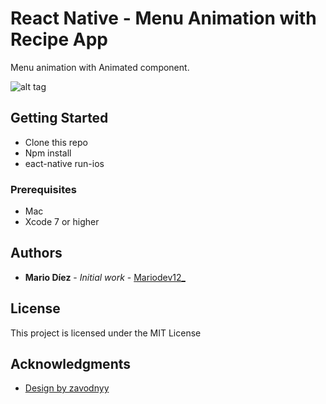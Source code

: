 # React Native - Menu Animation with Recipe App

Menu animation with Animated component.

![alt tag](https://media.giphy.com/media/SPZffgpj2M0z6/giphy.gif)

## Getting Started

 * Clone this repo
 * Npm install
 * eact-native run-ios

### Prerequisites

 * Mac
 * Xcode 7 or higher


## Authors

* **Mario Díez** - *Initial work* - [Mariodev12_](https://github.com/mariodev12/)

## License

This project is licensed under the MIT License

## Acknowledgments

* [Design by zavodnyy](https://dribbble.com/shots/3185062-Recipe-App)
